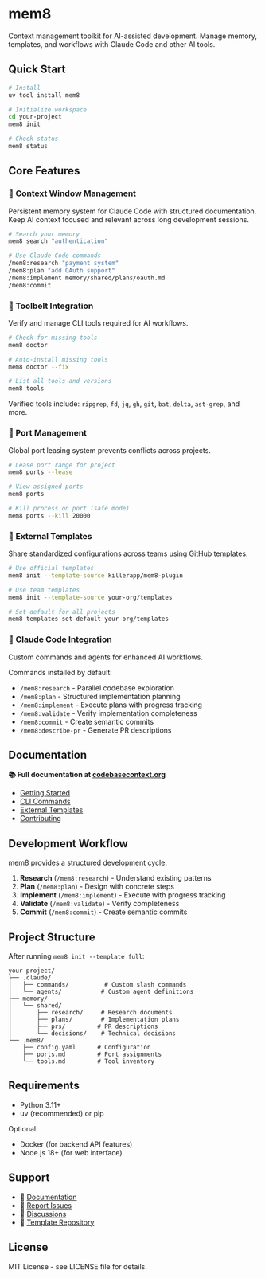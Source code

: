 # mem8

Context management toolkit for AI-assisted development. Manage memory, templates, and workflows with Claude Code and other AI tools.

## Quick Start

```bash
# Install
uv tool install mem8

# Initialize workspace
cd your-project
mem8 init

# Check status
mem8 status
```

## Core Features

### 🧠 Context Window Management
Persistent memory system for Claude Code with structured documentation. Keep AI context focused and relevant across long development sessions.

```bash
# Search your memory
mem8 search "authentication"

# Use Claude Code commands
/mem8:research "payment system"
/mem8:plan "add OAuth support"
/mem8:implement memory/shared/plans/oauth.md
/mem8:commit
```

### 🔧 Toolbelt Integration
Verify and manage CLI tools required for AI workflows.

```bash
# Check for missing tools
mem8 doctor

# Auto-install missing tools
mem8 doctor --fix

# List all tools and versions
mem8 tools
```

Verified tools include: `ripgrep`, `fd`, `jq`, `gh`, `git`, `bat`, `delta`, `ast-grep`, and more.

### 🚢 Port Management
Global port leasing system prevents conflicts across projects.

```bash
# Lease port range for project
mem8 ports --lease

# View assigned ports
mem8 ports

# Kill process on port (safe mode)
mem8 ports --kill 20000
```

### 🎨 External Templates
Share standardized configurations across teams using GitHub templates.

```bash
# Use official templates
mem8 init --template-source killerapp/mem8-plugin

# Use team templates
mem8 init --template-source your-org/templates

# Set default for all projects
mem8 templates set-default your-org/templates
```

### 🤖 Claude Code Integration
Custom commands and agents for enhanced AI workflows.

Commands installed by default:
- `/mem8:research` - Parallel codebase exploration
- `/mem8:plan` - Structured implementation planning
- `/mem8:implement` - Execute plans with progress tracking
- `/mem8:validate` - Verify implementation completeness
- `/mem8:commit` - Create semantic commits
- `/mem8:describe-pr` - Generate PR descriptions

## Documentation

**📚 Full documentation at [codebasecontext.org](https://codebasecontext.org)**

- [Getting Started](https://codebasecontext.org/docs/user-guide/getting-started)
- [CLI Commands](https://codebasecontext.org/docs/user-guide/cli-commands)
- [External Templates](https://codebasecontext.org/docs/external-templates)
- [Contributing](https://codebasecontext.org/docs/contributing)

## Development Workflow

mem8 provides a structured development cycle:

1. **Research** (`/mem8:research`) - Understand existing patterns
2. **Plan** (`/mem8:plan`) - Design with concrete steps
3. **Implement** (`/mem8:implement`) - Execute with progress tracking
4. **Validate** (`/mem8:validate`) - Verify completeness
5. **Commit** (`/mem8:commit`) - Create semantic commits

## Project Structure

After running `mem8 init --template full`:

```
your-project/
├── .claude/
│   ├── commands/          # Custom slash commands
│   └── agents/           # Custom agent definitions
├── memory/
│   └── shared/
│       ├── research/     # Research documents
│       ├── plans/        # Implementation plans
│       ├── prs/         # PR descriptions
│       └── decisions/    # Technical decisions
└── .mem8/
    ├── config.yaml      # Configuration
    ├── ports.md         # Port assignments
    └── tools.md         # Tool inventory
```

## Requirements

- Python 3.11+
- uv (recommended) or pip

Optional:
- Docker (for backend API features)
- Node.js 18+ (for web interface)

## Support

- 📖 [Documentation](https://codebasecontext.org)
- 🐛 [Report Issues](https://github.com/killerapp/mem8/issues)
- 💬 [Discussions](https://github.com/killerapp/mem8/discussions)
- 🔧 [Template Repository](https://github.com/killerapp/mem8-plugin)

## License

MIT License - see LICENSE file for details.
